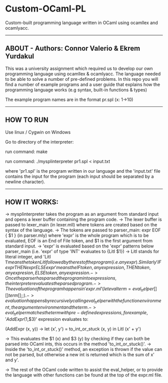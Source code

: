# Custom-OCaml-PL
Custom-built programming language written in OCaml using ocamllex and ocamlyacc.

------------------------------------------------------------------------------------------
ABOUT - Authors: Connor Valerio & Ekrem Yurdakul
-----

This was a university assignment which required us to develop our own programming language using ocamllex & ocamlyacc. 
The language needed to be able to solve a number of pre-defined problems. 
In this repo you will find a number of example programs and a user guide that explains how the programming language works (e.g syntax, built-in functions & types)

The example program names are in the format pr<x>.spl (x: 1->10)

------------------------------------------------------------------------------------------
HOW TO RUN
----------

Use linux / Cygwin on Windows

Go to directory of the interpreter:

run command: make

run command: ./mysplinterpreter pr1.spl < input.txt

where 'pr1.spl' is the program written in our language and the 'input.txt' file contains the input for the program (each input should be separated by a newline character).

------------------------------------------------------------------------------------------
HOW IT WORKS:
-------------

-> mysplinterpreter takes the program as an argument from standard input and opens a lexer buffer containing the program code.
-> The lexer buffer is passed to lexer_main (in lexer.mll) where tokens are created based on the syntax of the language.
-> The tokens are passed to parser_main: expr EOF { $1 } (in parser.mly) where 'expr' is the whole program which is to be evaluated, EOF is an End of File token, and $1 is the first argument from standard input.
-> 'expr' is evaluated based on the 'expr' patterns below parser_main (i.e. 'expr' of type 'INT' evaluates to {LitI $1})
-> LitI stands for literal integer, and 'LitI $1' means the token LitI followed by the rest of the program (i.e. any expr). Similarly 'IF expr THEN expr ELSE expr' means the IF token, any expression, THEN token, any expresion, ELSE token, any expression.
-> Once the parser has parsed the program into expressions, the interpreter evaluates the parsed program.
-> The evaluation of the program happens in 'expr.ml' (let eval term = eval_helper [] [] term [];;).
-> evaluation happens by recursively calling eval_helper with the function environment, the argument environment and the term.
-> eval_helper matches the term with pre-defined expressions, for example, 'AddExpr($1,$3)' expression evaluates to:

(AddExpr (x, y)) -> 
            let (x', y') = to_int_or_stuck (x, y) 
            in LitI (x' + y')

-> This evaluates the $1 (x) and $3 (y) by checking if they can both be parsed into OCaml ints, this occurs in the method 'to_int_or_stuck()'.
-> Inside the 'to_int_or_stuck()' method, an exception is thrown if the value can not be parsed, but otherwise a new int is returned which is the sum of x' and y'.

-> The rest of the OCaml code written to assist the eval_helper, or to provide the language with other functions can be found at the top of the expr.ml file.
